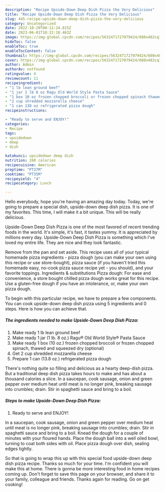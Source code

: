 ```yaml
---
description: "Recipe Upside-Down Deep Dish Pizza the Very Delicious"
title: "Recipe Upside-Down Deep Dish Pizza the Very Delicious"
slug: 445-recipe-upside-down-deep-dish-pizza-the-very-delicious
category: Uncategorized
date: 2022-10-20T00:12:24.815Z
date: 2023-06-01T10:32:18.463Z
image: https://img-global.cpcdn.com/recipes/5632471727079424/680x482cq70/upside-down-deep-dish-pizza-recipe-main-photo.jpg
hideToc: false
enableToc: true
enableTocContent: false
thumbnail: https://img-global.cpcdn.com/recipes/5632471727079424/680x482cq70/upside-down-deep-dish-pizza-recipe-main-photo.jpg
cover: https://img-global.cpcdn.com/recipes/5632471727079424/680x482cq70/upside-down-deep-dish-pizza-recipe-main-photo.jpg
author: Admin
authorAv: notfound
ratingvalue: 4
reviewcount: 11
recipeingredient:
- "1 lb lean ground beef"
- "1 jar 1 lb 8 oz Ragu Old World Style Pasta Sauce"
- "1 box 10 oz frozen chopped broccoli or frozen chopped spinach thawed and squeezed dry optional"
- "2 cup shredded mozzarella cheese"
- "1 can 138 oz refrigerated pizza dough"
recipeinstructions:

- "Ready to serve and ENJOY!"
categories:
- Recipe
tags:
- upsidedown
- deep
- dish

katakunci: upsidedown deep dish 
nutrition: 260 calories
recipecuisine: American
preptime: "PT37M"
cooktime: "PT35M"
recipeyield: "4"
recipecategory: Lunch

---
```



Hello everybody, hope you're having an amazing day today. Today, we're going to prepare a special dish, upside-down deep dish pizza. It is one of my favorites. This time, I will make it a bit unique. This will be really delicious.

Upside-Down Deep Dish Pizza is one of the most favored of recent trending foods in the world. It's simple, it's fast, it tastes yummy. It is appreciated by millions every day. Upside-Down Deep Dish Pizza is something which I've loved my entire life. They are nice and they look fantastic.

Remove from the pan and set aside. This recipe uses all of your typical homemade pizza ingredients - pizza dough (you can make your own using this recipe or use store-bought), pizza sauce (if you haven&#39;t tried this homemade easy, no-cook pizza sauce recipe yet - you should), and your favorite toppings. Ingredients &amp; substitutions Pizza dough: For ease and convenience, a store bought chilled pizza dough works great for this recipe. Use a gluten-free dough if you have an intolerance, or, make your own pizza dough.


To begin with this particular recipe, we have to prepare a few components. You can cook upside-down deep dish pizza using 5 ingredients and 0 steps. Here is how you can achieve that.

<!--inarticleads1-->

##### The ingredients needed to make Upside-Down Deep Dish Pizza:

1. Make ready 1 lb lean ground beef
1. Make ready 1 jar (1 lb. 8 oz.) Ragu® Old World Style® Pasta Sauce
1. Make ready 1 box (10 oz.) frozen chopped broccoli or frozen chopped spinach, thawed and squeezed dry (optional)
1. Get 2 cup shredded mozzarella cheese
1. Prepare 1 can (13.8 oz.) refrigerated pizza dough


There&#39;s nothing quite so filling and delicious as a hearty deep-dish pizza. But a traditional deep dish pizza takes hours to make and has about a thousand calories a slice. In a saucepan, cook sausage, onion and green pepper over medium heat until meat is no longer pink, breaking sausage into crumbles; drain. Stir in spaghetti sauce and bring to a boil. 

<!--inarticleads2-->

##### Steps to make Upside-Down Deep Dish Pizza:


1. Ready to serve and ENJOY!

In a saucepan, cook sausage, onion and green pepper over medium heat until meat is no longer pink, breaking sausage into crumbles; drain. Stir in spaghetti sauce and bring to a boil. Knead the dough for a couple of minutes with your floured hands. Place the dough ball into a well oiled bowl, turning to coat both sides with oil. Place pizza dough over dish, sealing edges tightly. 

So that is going to wrap this up with this special food upside-down deep dish pizza recipe. Thanks so much for your time. I'm confident you will make this at home. There is gonna be more interesting food in home recipes coming up. Don't forget to save this page on your browser, and share it to your family, colleague and friends. Thanks again for reading. Go on get cooking!
